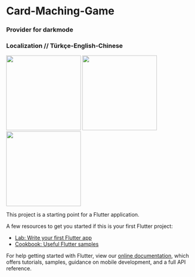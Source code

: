 # Card-Maching-Game

### Provider for darkmode
### Localization // Türkçe-English-Chinese

<image src="assets/images/Screenshot_1618162636.png" width=200>
<image src="assets/images/Screenshot_1618162655.png"width=200>
<image src="assets/images/Screenshot_1618162667.png"width=200>

This project is a starting point for a Flutter application.

A few resources to get you started if this is your first Flutter project:

- [Lab: Write your first Flutter app](https://flutter.dev/docs/get-started/codelab)
- [Cookbook: Useful Flutter samples](https://flutter.dev/docs/cookbook)

For help getting started with Flutter, view our
[online documentation](https://flutter.dev/docs), which offers tutorials,
samples, guidance on mobile development, and a full API reference.
